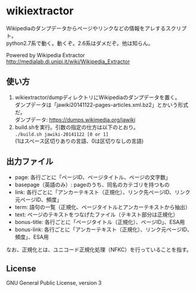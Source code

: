 # wikiextractor

Wikipediaのダンプデータからページやリンクなどの情報をアレするスクリプト。  
python2.7系で動く。動くぞ。2.6系はダメだぞ。他は知らん。

Powered by Wikipedia Extractor  
<http://medialab.di.unipi.it/wiki/Wikipedia_Extractor>

## 使い方

1. wikiextractor/dumpディレクトリにWikipediaのダンプデータを置く。  
ダンプデータは「jawiki20141122-pages-articles.xml.bz2」とかいう形式だ。  
ダンプデータ: <https://dumps.wikimedia.org/jawiki>
2. build.shを実行。引数の指定の仕方は以下のとおり。  
`./build.sh jawiki-20141122 [0 or 1]`  
(1はスペース区切りありの言語、0は区切りなしの言語)

## 出力ファイル

* page: 各行ごとに「ページID、ページタイトル、ページの文字数」
* basepage（英語のみ）: pageのうち、同名のカテゴリを持つもの
* link: 各行ごとに「アンカーテキスト（正規化）、リンク先ページID、リンク元ページID、頻度」
* term: 語句の一覧（正規化、ページタイトルとアンカーテキストから抽出）
* text: ページのテキストをつなげたファイル（テキスト部分は正規化）
* bonus-title: 各行ごとに「ページタイトル（正規化）、ページID」、ESA用
* bonus-link: 各行ごとに「アンカーテキスト（正規化）、リンク元ページID、頻度」、ESA用

なお、正規化とは、ユニコード正規化処理（NFKC）を行っていることを指す。

## License

GNU General Public License, version 3
